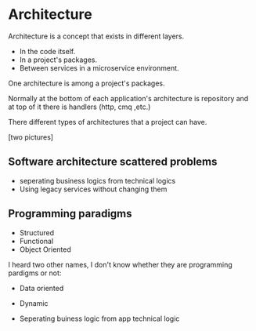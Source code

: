 # Architecture

Architecture is a concept that exists in different layers. 
* In the code itself.
* In a project's packages.
* Between services in a microservice environment.

One architecture is among a project's packages. 

Normally at the bottom of each application's architecture is repository and at top of it there is handlers (http, cmq ,etc.)

There different types of architectures that a project can have. 

[two pictures]

## Software architecture scattered problems 

* seperating business logics from technical logics 
* Using legacy services without changing them

## Programming paradigms

- Structured
- Functional
- Object Oriented

I heard two other names, I don't know whether they are programming pardigms or not:
- Data oriented
- Dynamic

- Seperating buiness logic from app technical logic